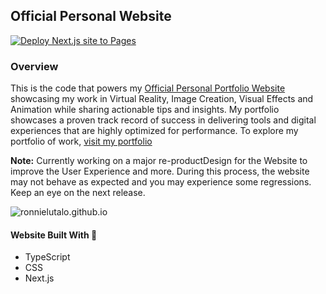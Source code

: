 ## Official Personal Website

[![Deploy Next.js site to Pages](https://github.com/RonnieLutalo/ronnielutalo.github.io/actions/workflows/nextjs-deployment.yaml/badge.svg)](https://github.com/RonnieLutalo/ronnielutalo.github.io/actions/workflows/nextjs-deployment.yaml)

### Overview

This is the code that powers my [Official Personal Portfolio Website](https://ronnielutalo.github.io) showcasing my work in Virtual Reality, Image Creation, Visual Effects and Animation while sharing actionable tips and insights. My portfolio showcases a proven track record of success in delivering tools and digital experiences that are highly optimized for performance. To explore my portfolio of work, [visit my portfolio](https://ronnielutalo.github.io/portfolio)

**Note:** Currently working on a major re-productDesign for the Website to improve the User Experience and more. During this process, the website may not behave as expected and you may experience some regressions. Keep an eye on the next release.

![ronnielutalo.github.io](https://ronnielutalo.github.io/favicon/large-og.jpg)

#### Website Built With 🚀

- TypeScript
- CSS
- Next.js
